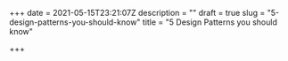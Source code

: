 +++
date = 2021-05-15T23:21:07Z
description = ""
draft = true
slug = "5-design-patterns-you-should-know"
title = "5 Design Patterns you should know"

+++




